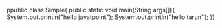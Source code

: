 ppublic class Simple{
public static void main(String args[]){
System.out.println("hello javatpoint");
System.out.println("hello tarun");
}}
